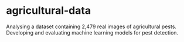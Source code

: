 # agricultural-data
Analysing a dataset containing 2,479 real images of agricultural pests. Developing and evaluating machine learning models for pest detection.
